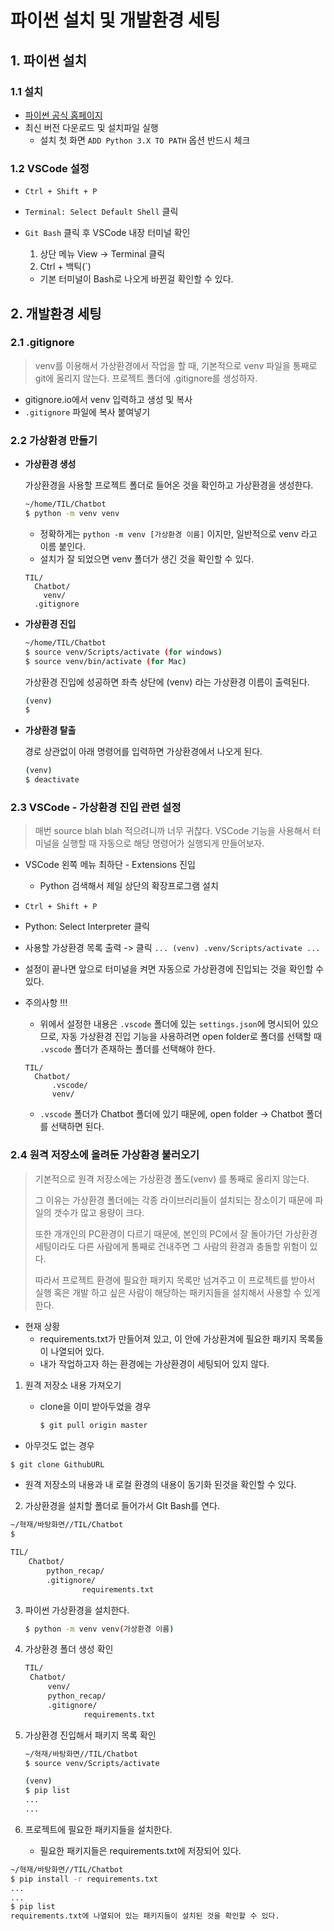 # 파이썬 설치 및 개발환경 세팅

 ## 1. 파이썬 설치

### 1.1 설치

* [파이썬 공식 홈페이지](https://www.python.org/downloads/)
* 최신 버전 다운로드 및 설치파일 실행
  * 설치 첫 화면 `ADD Python 3.X TO PATH` 옵션 반드시 체크

### 1.2 VSCode 설정

* `Ctrl + Shift + P` 

* `Terminal: Select Default Shell` 클릭

* `Git Bash` 클릭 후 VSCode 내장 터미널 확인

  1. 상단 메뉴 View -> Terminal 클릭 
  2. Ctrl + 백틱(`) 

  * 기본 터미널이 Bash로 나오게 바뀐걸 확인할 수 있다.



## 2. 개발환경 세팅

### 2.1 .gitignore 

> venv를 이용해서 가상환경에서 작업을 할 때, 기본적으로 venv 파일을 통째로 git에 올리지 않는다. 프로젝트 폴더에 .gitignore를 생성하자.

* gitignore.io에서 venv 입력하고 생성 및 복사
* `.gitignore` 파일에 복사 붙여넣기

### 2.2 가상환경 만들기

* **가상환경 생성**

  가상환경을 사용할 프로젝트 폴더로 들어온 것을 확인하고 가상환경을 생성한다.

  ```bash
  ~/home/TIL/Chatbot
  $ python -m venv venv
  ```

  * 정확하게는 `python -m venv [가상환경 이름]` 이지만, 일반적으로 venv 라고 이름 붙인다.
  * 설치가 잘 되었으면 venv 폴더가 생긴 것을 확인할 수 있다.

  ```
  TIL/
    Chatbot/
      venv/
  	.gitignore
  ```

* **가상환경 진입**

  ```bash
  ~/home/TIL/Chatbot
  $ source venv/Scripts/activate (for windows)
  $ source venv/bin/activate (for Mac)
  ```
  가상환경 진입에 성공하면 좌측 상단에 (venv) 라는 가상환경 이름이 출력된다.

  ```bash
  (venv)
  $ 
  ```

* **가상환경 탈출**

  경로 상관없이 아래 명령어를 입력하면 가상환경에서 나오게 된다.

  ```bash
  (venv)
  $ deactivate
  ```

### 2.3 VSCode - 가상환경 진입 관련 설정

> 매번 source blah blah 적으려니까 너무 귀찮다. VSCode 기능을 사용해서 터미널을 실행할 때 자동으로 해당 명령어가 실행되게 만들어보자.

* VSCode 왼쪽 메뉴 최하단 - Extensions 진입 
  * Python 검색해서 제일 상단의 확장프로그램 설치
* `Ctrl + Shift + P` 
* Python: Select Interpreter 클릭
* 사용할 가상환경 목록 출력 -> 클릭  `... (venv) .venv/Scripts/activate ... `

* 설정이 끝나면 앞으로 터미널을 켜면 자동으로 가상환경에 진입되는 것을 확인할 수 있다.



* 주의사항 !!!

  * 위에서 설정한 내용은 `.vscode` 폴더에 있는 `settings.json`에 명시되어 있으므로, 자동 가상환경 진입 기능을 사용하려면 open folder로 폴더를 선택할 때 `.vscode` 폴더가 존재하는 폴더를 선택해야 한다.

  ```
  TIL/
    Chatbot/
    	.vscode/
    	venv/
  ```

  * `.vscode` 폴더가 Chatbot 폴더에 있기 때문에, open folder -> Chatbot 폴더를 선택하면 된다.

### 2.4 원격 저장소에 올려둔 가상환경 불러오기

> 기본적으로 원격 저장소에는 가상환경 폴도(venv) 를 통째로 올리지 않는다.
>
> 그 이유는 가상환경 폴더에는 각종 라이브러리들이 설치되는 장소이기 때문에 파일의 갯수가 많고 용량이 크다.
>
> 또한 개개인의 PC환경이 다르기 때문에, 본인의 PC에서 잘 돌아가던 가상환경 세팅이라도 다른 사람에게 통째로 건내주면 그 사람의 환경과 충돌할 위험이 있다.
>
> 따라서 프로젝트 환경에 필요한 패키지 목록만 넘겨주고 이 프로젝트를 받아서 실행 혹은 개발 하고 싶은 사람이 해당하는 패키지들을 설치해서 사용할 수 있게 한다.

* 현재 상황
  * requirements.txt가 만들어져 있고, 이 안에 가상환겨에 필요한 패키지 목록들이 나열되어 있다.
  * 내가 작업하고자 하는 환경에는 가상환경이 세팅되어 있지 않다.

1. 원격 저장소 내용 가져오기

   * clone을 이미 받아두었을 경우

     ```bash
     $ git pull origin master
     ```

     

* 아무것도 없는 경우

```bash
$ git clone GithubURL
```

* 원격 저장소의 내용과 내 로컬 환경의 내용이 동기화 된것을 확인할 수 있다.

2. 가상환경을 설치할 폴더로 들어가서 GIt Bash를 연다.

```bash
~/혁재/바탕화면//TIL/Chatbot
$ 

TIL/ 
	Chatbot/
		python_recap/
		.gitignore/
				requirements.txt
```

3. 파이썬 가상환경을 설치한다.

   ```bash
   $ python -m venv venv(가상환경 이름)
   ```

4. 가상환경 폴더 생성 확인

   ``` bash
   TIL/ 
   	Chatbot/
   		venv/
   		python_recap/
   		.gitignore/
   				requirements.txt
   ```

   

5. 가상환경 진입해서 패키지 목록 확인

   ```bash
   ~/혁재/바탕화면//TIL/Chatbot
   $ source venv/Scripts/activate
   
   (venv)
   $ pip list
   ...
   ...
   ```

6. 프로젝트에 필요한 패키지들을 설치한다.
   	* 필요한 패키지들은 requirements.txt에 저장되어 있다.

```bash
~/혁재/바탕화면//TIL/Chatbot
$ pip install -r requirements.txt
...
...
$ pip list
requirements.txt에 나열되어 있는 패키지들이 설치된 것을 확인할 수 있다.
```

